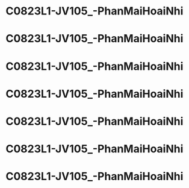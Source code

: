 # C0823L1-JV105_-PhanMaiHoaiNhi
# C0823L1-JV105_-PhanMaiHoaiNhi
# C0823L1-JV105_-PhanMaiHoaiNhi
# C0823L1-JV105_-PhanMaiHoaiNhi
# C0823L1-JV105_-PhanMaiHoaiNhi
# C0823L1-JV105_-PhanMaiHoaiNhi
# C0823L1-JV105_-PhanMaiHoaiNhi
